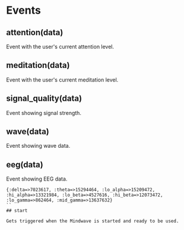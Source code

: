 # Events

## attention(data)

Event with the user's current attention level.

## meditation(data)

Event with the user's current meditation level.

## signal_quality(data)

Event showing signal strength.

## wave(data)

Event showing wave data.

## eeg(data)

Event showing EEG data.

```
{:delta=>7023617, :theta=>15294464, :lo_alpha=>15209472, :hi_alpha=>13321984, :lo_beta=>4527616, :hi_beta=>12073472, :lo_gamma=>862464, :mid_gamma=>13637632}
``
## start 

Gets triggered when the Mindwave is started and ready to be used.
